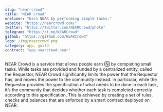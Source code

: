 ```yaml
---
slug: "near-crowd"
title: "NEAR Crowd"
oneliner: "Earn NEAR by performing simple tasks."
website: "https://nearcrowd.com/"
twitter: "https://twitter.com/NEARCrowd/photo"
telegram: "https://t.me/NEARCrowd"
github: "https://github.com/NEARCrowd"
logo: /img/nearcrowd.png
category: app, guild
contract: "app.nearcrowd.near"
---
```


NEAR Crowd is a service that allows people earn Ⓝ by completing small tasks. While tasks are provided and funded by a centralized entity, called the Requestor, NEAR Crowd significantly limits the power that the Requestor has, and moves the power to the community instead. In particular, while the Requestor provides the specification of what needs to be done in each task, it’s the community that decides whether each task is completed correctly according to this specification. This is achieved by creating a set of rules, checks and balances that are enforced by a smart contract deployed on NEAR.
